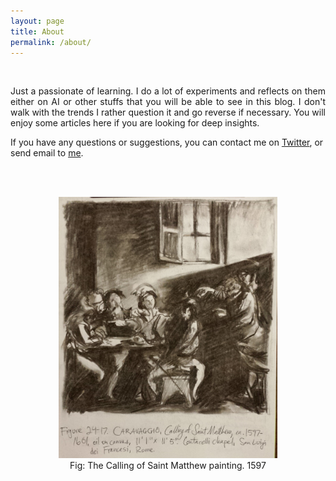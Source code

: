 ```yaml
---
layout: page
title: About
permalink: /about/
---
```


<br/>

<p style="text-align: justify;">
Just a passionate of learning. I do a lot of experiments and reflects on them either on AI or other stuffs that you will be able to see in this blog. I don't walk with the trends I rather question it and go reverse if necessary. You will enjoy some articles here if you are looking for deep insights.
</p>

If you have any questions or suggestions, you can contact me on [Twitter][Twitter-acc], or send email to [me](mailto:e.anvi@pinealai.net). 

[Twitter-acc]: https://x.com/anvi_al

<br /><br/>

<figure style="text-align: center;">
<img src="https://raw.githubusercontent.com/Anvi98/anvi98.github.io/master/assets/images/newsletter_st_matthew_painting.jpg" alt="The call" style="text-align: center;" width=350 />
    <br />    
    <figcaption>Fig: The Calling of Saint Matthew painting. 1597 
    </figcaption>
</figure>
